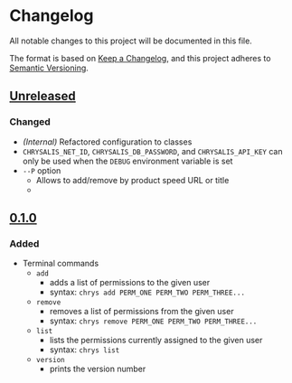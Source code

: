 # Changelog
All notable changes to this project will be documented in this file.

The format is based on [Keep a Changelog](https://keepachangelog.com/en/1.0.0/),
and this project adheres to [Semantic Versioning](https://semver.org/spec/v2.0.0.html).

## [Unreleased]

### Changed
* *(Internal)* Refactored configuration to classes
* `CHRYSALIS_NET_ID`, `CHRYSALIS_DB_PASSWORD`, and `CHRYSALIS_API_KEY` can only be used when the `DEBUG` environment
  variable is set
* `--P` option
  * Allows to add/remove by product speed URL or title
  * 

## [0.1.0]

### Added
* Terminal commands
  * `add`
    * adds a list of permissions to the given user
    * syntax: `chrys add PERM_ONE PERM_TWO PERM_THREE...`
  * `remove`
    * removes a list of permissions from the given user
    * syntax: `chrys remove PERM_ONE PERM_TWO PERM_THREE...`
  * `list`
    * lists the permissions currently assigned to the given user
    * syntax: `chrys list`
  * `version`
    * prints the version number

[Unreleased]: https://github.com/brendonbown/chrysalis/compare/v0.1.0...HEAD
[0.1.0]: https://github.com/brendonbown/chrysalis/releases/tag/v0.1.0